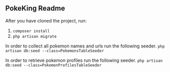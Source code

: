 ## PokeKing Readme

After you have cloned the project, run:
1. `composer install`
2. `php artisan migrate`

In order to collect all pokemon names and urls run the following seeder.
`php artisan db:seed --class=PokemonsTableSeeder`

In order to retrieve pokemon profiles run the following seeder.
`php artisan db:seed --class=PokemonProfilesTableSeeder`



